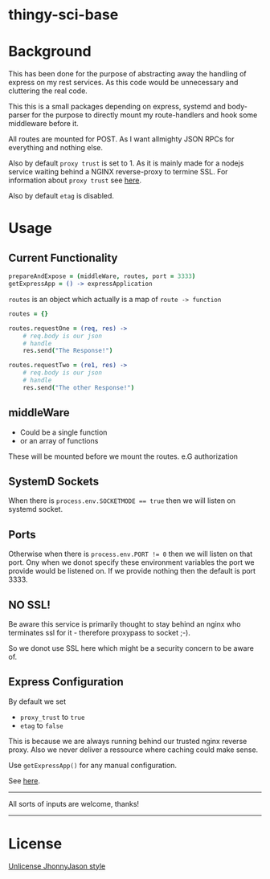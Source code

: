 # thingy-sci-base 

# Background
This has been done for the purpose of abstracting away the handling of express on my rest services.
As this code would be unnecessary and cluttering the real code.

This this is a small packages depending on express, systemd and body-parser for the purpose to directly mount my route-handlers and hook some middleware before it.

All routes are mounted for POST. As I want allmighty JSON RPCs for everything and nothing else.

Also by default `proxy trust` is set to 1. As it is mainly made for a nodejs service waiting behind a NGINX reverse-proxy to termine SSL. For information about `proxy trust` see [here](https://expressjs.com/en/guide/behind-proxies.html). 

Also by default `etag` is disabled.

# Usage

Current Functionality
---------------------
```coffeescript
prepareAndExpose = (middleWare, routes, port = 3333)
getExpressApp = () -> expressApplication
```

`routes` is an object which actually is a map of `route -> function`
```coffeescript
routes = {}

routes.requestOne = (req, res) ->
    # req.body is our json
    # handle
    res.send("The Response!")

routes.requestTwo = (re1, res) ->
    # req.body is our json
    # handle
    res.send("The other Response!")

```

## middleWare
- Could be a single function
- or an array of functions

These will be mounted before we mount the routes. e.G authorization

## SystemD Sockets
When there is `process.env.SOCKETMODE == true` then we will listen on systemd socket.

## Ports
Otherwise when there is `process.env.PORT != 0` then we will listen on that port.
Ony when we donot specify these environment variables the port we provide would be listened on.
If we provide nothing then the default is port 3333.

## NO SSL!
Be aware this service is primarily thought to stay behind an nginx who terminates ssl for it - therefore proxypass to socket ;-). 

So we donot use SSL here which might be a security concern to be aware of.

## Express Configuration

By default we set 
- `proxy_trust` to `true` 
- `etag` to `false`

This is because we are always running behind our trusted nginx reverse proxy.
Also we never deliver a ressource where caching could make sense. 

Use `getExpressApp()` for any manual configuration.

See [here](https://expressjs.com/en/4x/api.html).

---

All sorts of inputs are welcome, thanks!

---

# License
[Unlicense JhonnyJason style](https://hackmd.io/nCpLO3gxRlSmKVG3Zxy2hA?view)
